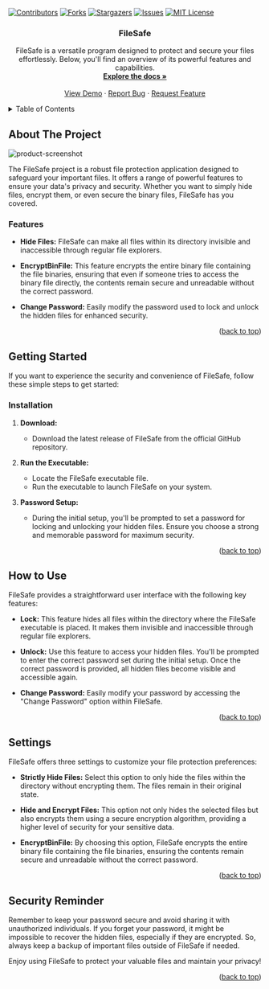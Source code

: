 <!-- FileSafe Project -->
[![Contributors][contributors-shield]][contributors-url]
[![Forks][forks-shield]][forks-url]
[![Stargazers][stars-shield]][stars-url]
[![Issues][issues-shield]][issues-url]
[![MIT License][license-shield]][license-url]
<!-- Project Title -->
<div align="center">
  <h3 align="center">FileSafe</h3>
  <p align="center">
    FileSafe is a versatile program designed to protect and secure your files effortlessly. Below, you'll find an overview of its powerful features and capabilities.
    <br />
    <a href="#"><strong>Explore the docs »</strong></a>
    <br />
    <br />
    <a href="#">View Demo</a>
    ·
    <a href="#">Report Bug</a>
    ·
    <a href="#">Request Feature</a>
  </p>
</div>

<!-- Table of Contents -->
<details>
  <summary>Table of Contents</summary>
  <ol>
    <li>
      <a href="#about-the-project">About The Project</a>
      <ul>
        <li><a href="#features">Features</a></li>
      </ul>
    </li>
    <li>
      <a href="#getting-started">Getting Started</a>
      <ul>
        <li><a href="#installation">Installation</a></li>
      </ul>
    </li>
    <li><a href="#how-to-use">How to Use</a></li>
    <li><a href="#settings">Settings</a></li>
    <li><a href="#security-reminder">Security Reminder</a></li>
  </ol>
</details>

<!-- About The Project -->
## About The Project

![product-screenshot]

The FileSafe project is a robust file protection application designed to safeguard your important files. It offers a range of powerful features to ensure your data's privacy and security. Whether you want to simply hide files, encrypt them, or even secure the binary files, FileSafe has you covered.

### Features

- **Hide Files:** FileSafe can make all files within its directory invisible and inaccessible through regular file explorers.

- **EncryptBinFile:** This feature encrypts the entire binary file containing the file binaries, ensuring that even if someone tries to access the binary file directly, the contents remain secure and unreadable without the correct password.

- **Change Password:** Easily modify the password used to lock and unlock the hidden files for enhanced security.

<p align="right">(<a href="#readme-top">back to top</a>)</p>

<!-- Getting Started -->
## Getting Started

If you want to experience the security and convenience of FileSafe, follow these simple steps to get started:

### Installation

1. **Download:**
   - Download the latest release of FileSafe from the official GitHub repository.

2. **Run the Executable:**
   - Locate the FileSafe executable file.
   - Run the executable to launch FileSafe on your system.

3. **Password Setup:**
   - During the initial setup, you'll be prompted to set a password for locking and unlocking your hidden files. Ensure you choose a strong and memorable password for maximum security.

<p align="right">(<a href="#readme-top">back to top</a>)</p>

<!-- How to Use -->
## How to Use

FileSafe provides a straightforward user interface with the following key features:

- **Lock:** This feature hides all files within the directory where the FileSafe executable is placed. It makes them invisible and inaccessible through regular file explorers.

- **Unlock:** Use this feature to access your hidden files. You'll be prompted to enter the correct password set during the initial setup. Once the correct password is provided, all hidden files become visible and accessible again.

- **Change Password:** Easily modify your password by accessing the "Change Password" option within FileSafe.

<p align="right">(<a href="#readme-top">back to top</a>)</p>

<!-- Settings -->
## Settings

FileSafe offers three settings to customize your file protection preferences:

- **Strictly Hide Files:** Select this option to only hide the files within the directory without encrypting them. The files remain in their original state.

- **Hide and Encrypt Files:** This option not only hides the selected files but also encrypts them using a secure encryption algorithm, providing a higher level of security for your sensitive data.

- **EncryptBinFile:** By choosing this option, FileSafe encrypts the entire binary file containing the file binaries, ensuring the contents remain secure and unreadable without the correct password.

<p align="right">(<a href="#readme-top">back to top</a>)</p>

<!-- Security Reminder -->
## Security Reminder

Remember to keep your password secure and avoid sharing it with unauthorized individuals. If you forget your password, it might be impossible to recover the hidden files, especially if they are encrypted. So, always keep a backup of important files outside of FileSafe if needed.

Enjoy using FileSafe to protect your valuable files and maintain your privacy!

<p align="right">(<a href="#readme-top">back to top</a>)</p>

[contributors-shield]: https://img.shields.io/github/contributors/BitMap7487/FileSafe.svg?style=for-the-badge
[contributors-url]: https://img.shields.io/github/contributors/BitMap7487/FileSafe
[forks-shield]: https://img.shields.io/github/forks/BitMap7487/FileSafe.svg?style=for-the-badge
[forks-url]: https://github.com/BitMap7487/FileSafe/network/members
[stars-shield]: https://img.shields.io/github/stars/BitMap7487/FileSafe.svg?style=for-the-badge
[stars-url]: https://github.com/BitMap7487/FileSafe/stargazers
[issues-shield]: https://img.shields.io/github/issues/BitMap7487/FileSafe.svg?style=for-the-badge
[issues-url]: https://github.com/BitMap7487/FileSafe/issues
[license-shield]: https://img.shields.io/github/license/BitMap7487/FileSafe.svg?style=for-the-badge
[license-url]: https://github.com/BitMap7487/FileSafe/blob/master/LICENSE.txt
[product-screenshot]: https://cdn.discordapp.com/attachments/1074327722513408010/1147970827258708049/FileSafe.gif
